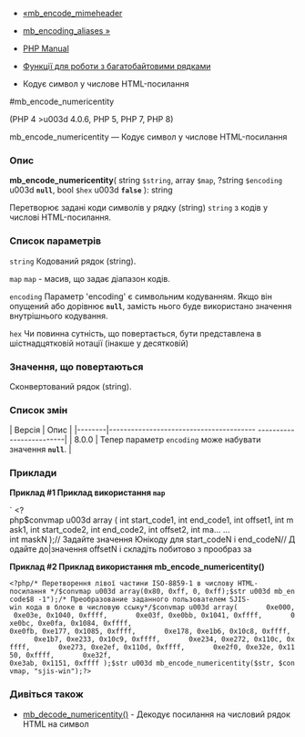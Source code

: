 - [«mb_encode_mimeheader](function.mb-encode-mimeheader.md)
- [mb_encoding_aliases »](function.mb-encoding-aliases.md)

- [PHP Manual](index.md)
- [Функції для роботи з багатобайтовими рядками](ref.mbstring.md)
- Кодує символ у числове HTML-посилання

#mb_encode_numericentity

(PHP 4 \>u003d 4.0.6, PHP 5, PHP 7, PHP 8)

mb_encode_numericentity — Кодує символ у числове HTML-посилання

### Опис

**mb_encode_numericentity**(
string `$string`,
array `$map`,
?string `$encoding` u003d **`null`**,
bool `$hex` u003d **`false`**
): string

Перетворює задані коди символів у рядку (string) `string` з кодів у
числові HTML-посилання.

### Список параметрів

`string`
Кодований рядок (string).

`map`
`map` - масив, що задає діапазон кодів.

`encoding`
Параметр 'encoding' є символьним кодуванням. Якщо він
опущений або дорівнює **`null`**, замість нього буде використано значення
внутрішнього кодування.

`hex`
Чи повинна сутність, що повертається, бути представлена в шістнадцятковій
нотації (інакше у десятковій)

### Значення, що повертаються

Сконвертований рядок (string).

### Список змін

| Версія | Опис |
|--------|---------------------------------------- -------------------------|
| 8.0.0 | Тепер параметр `encoding` може набувати значення **`null`**. |

### Приклади

**Приклад #1 Приклад використання `map`**

` <?php$convmap u003d array ( int start_code1, int end_code1, int offset1, int mask1, int start_code2, int end_code2, int offset2, int ma... ... int maskN );// Задайте значення Юнікоду для start_codeN і end_codeN// Додайте до|значення offsetN і складіть побитово з прообраз за  

**Приклад #2 Приклад використання **mb_encode_numericentity()****

` <?php/* Перетворення лівої частини ISO-8859-1 в числову HTML-посилання */$convmap u003d array(0x80, 0xff, 0, 0xff);$str u003d mb_encode$8 -1");/* Преобразование заданного пользователем SJIS-win кода в блоке в числовую ссыку*/$convmap u003d array(       0xe000, 0xe03e, 0x1040, 0xffff,       0xe03f, 0xe0bb, 0x1041, 0xffff,       0xe0bc, 0xe0fa, 0x1084, 0xffff, 0xe0fb, 0xe177, 0x1085, 0xffff,       0xe178, 0xe1b6, 0x10c8, 0xffff,       0xe1b7, 0xe233, 0x10c9, 0xffff,       0xe234, 0xe272, 0x110c, 0xffff,       0xe273, 0xe2ef, 0x110d, 0xffff,       0xe2f0, 0xe32e, 0x1150, 0xffff,       0xe32f, 0xe3ab, 0x1151, 0xffff );$str u003d mb_encode_numericentity($str, $convmap, "sjis-win");?> `

### Дивіться також

- [mb_decode_numericentity()](function.mb-decode-numericentity.md) -
Декодує посилання на числовий рядок HTML на символ
